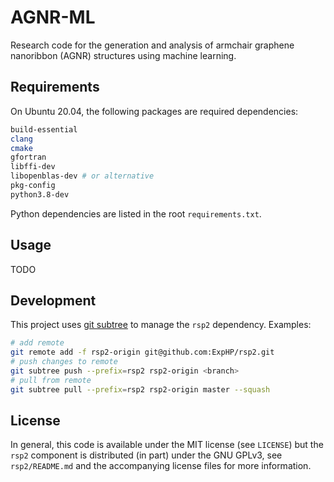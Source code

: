 # AGNR-ML
Research code for the generation and analysis of armchair graphene nanoribbon
(AGNR) structures using machine learning.

## Requirements
On Ubuntu 20.04, the following packages are required dependencies:
```sh
build-essential
clang
cmake
gfortran
libffi-dev
libopenblas-dev # or alternative
pkg-config
python3.8-dev
```

Python dependencies are listed in the root `requirements.txt`.

## Usage
TODO

## Development
This project uses [git subtree](https://www.atlassian.com/git/tutorials/git-subtree) to
manage the `rsp2` dependency. Examples:
```sh
# add remote
git remote add -f rsp2-origin git@github.com:ExpHP/rsp2.git
# push changes to remote
git subtree push --prefix=rsp2 rsp2-origin <branch>
# pull from remote
git subtree pull --prefix=rsp2 rsp2-origin master --squash
```

## License
In general, this code is available under the MIT license (see `LICENSE`) but
the `rsp2` component is distributed (in part) under the GNU GPLv3, see
`rsp2/README.md` and the accompanying license files for more information.
